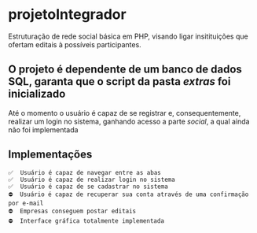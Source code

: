 # projetoIntegrador

Estruturação de rede social básica em PHP, visando ligar insitituições que ofertam editais à possíveis participantes.

## O projeto é dependente de um banco de dados SQL, garanta que o script da pasta *extras* foi inicializado

Até o momento o usuário é capaz de se registrar e, consequentemente, realizar um login no sistema, ganhando acesso a parte *social*, a qual ainda não foi implementada

## Implementações

    ✅  Usuário é capaz de navegar entre as abas
    ✅  Usuário é capaz de realizar login no sistema
    ✅  Usuário é capaz de se cadastrar no sistema
    ⛔  Usuário é capaz de recuperar sua conta através de uma confirmação por e-mail
    ⛔  Empresas conseguem postar editais
    ⛔  Interface gráfica totalmente implementada
